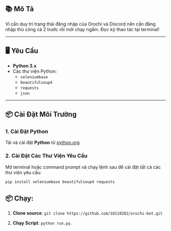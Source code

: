 ## 📚 Mô Tả
Vì cần duy trì trạng thái đăng nhập của Orochi và Discord nên cần đăng nhập thủ công cả 2 trước rồi mới chạy ngầm. Đọc kỹ thao tác tại terminal!

---

## 🖥️ Yêu Cầu

- **Python 3.x**
- Các thư viện Python:
  - `seleniumbase`
  - `beautifulsoup4`
  - `requests`
  - `json`

---

## 📦 Cài Đặt Môi Trường

### 1. Cài Đặt Python
Tải và cài đặt **Python** từ [python.org](https://www.python.org/downloads/).

### 2. Cài Đặt Các Thư Viện Yêu Cầu
Mở terminal hoặc command prompt và chạy lệnh sau để cài đặt tất cả các thư viện yêu cầu:

```bash
pip install seleniumbase beautifulsoup4 requests
```
## 📦 Chạy:
1. **Clone source**:
   `git clone https://github.com/18110282/orochi-bot.git`

2. **Chạy Script**:
    `python run.py`.
